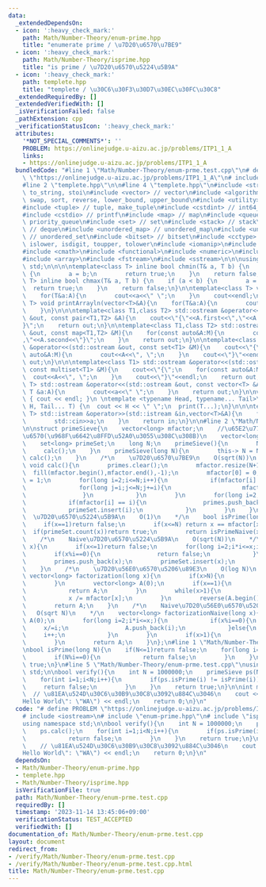 ```yaml
---
data:
  _extendedDependsOn:
  - icon: ':heavy_check_mark:'
    path: Math/Number-Theory/enum-prime.hpp
    title: "enumerate prime / \u7D20\u6570\u7BE9"
  - icon: ':heavy_check_mark:'
    path: Math/Number-Theory/isprime.hpp
    title: "is prime / \u7D20\u6570\u5224\u5B9A"
  - icon: ':heavy_check_mark:'
    path: templete.hpp
    title: "templete / \u30C6\u30F3\u30D7\u30EC\u30FC\u30C8"
  _extendedRequiredBy: []
  _extendedVerifiedWith: []
  _isVerificationFailed: false
  _pathExtension: cpp
  _verificationStatusIcon: ':heavy_check_mark:'
  attributes:
    '*NOT_SPECIAL_COMMENTS*': ''
    PROBLEM: https://onlinejudge.u-aizu.ac.jp/problems/ITP1_1_A
    links:
    - https://onlinejudge.u-aizu.ac.jp/problems/ITP1_1_A
  bundledCode: "#line 1 \"Math/Number-Theory/enum-prme.test.cpp\"\n# define PROBLEM\
    \ \"https://onlinejudge.u-aizu.ac.jp/problems/ITP1_1_A\"\n# include <iostream>\n\
    #line 2 \"templete.hpp\"\n\n#line 4 \"templete.hpp\"\n#include <string> // string,\
    \ to_string, stoi\n#include <vector> // vector\n#include <algorithm> // min, max,\
    \ swap, sort, reverse, lower_bound, upper_bound\n#include <utility> // pair, make_pair\n\
    #include <tuple> // tuple, make_tuple\n#include <cstdint> // int64_t, int*_t\n\
    #include <cstdio> // printf\n#include <map> // map\n#include <queue> // queue,\
    \ priority_queue\n#include <set> // set\n#include <stack> // stack\n#include <deque>\
    \ // deque\n#include <unordered_map> // unordered_map\n#include <unordered_set>\
    \ // unordered_set\n#include <bitset> // bitset\n#include <cctype> // isupper,\
    \ islower, isdigit, toupper, tolower\n#include <iomanip>\n#include <climits>\n\
    #include <cmath>\n#include <functional>\n#include <numeric>\n#include <regex>\n\
    #include <array>\n#include <fstream>\n#include <sstream>\n\n\nusing namespace\
    \ std;\n\n\n\ntemplate<class T> inline bool chmin(T& a, T b) {\n    if (a > b)\
    \ {\n        a = b;\n        return true;\n    }\n    return false;\n}\ntemplate<class\
    \ T> inline bool chmax(T& a, T b) {\n    if (a < b) {\n        a = b;\n      \
    \  return true;\n    }\n    return false;\n}\n\ntemplate<class T> void printArray(vector<T>&A){\n\
    \    for(T&a:A){\n        cout<<a<<\" \";\n    }\n    cout<<endl;\n}\ntemplate<class\
    \ T> void printArrayln(vector<T>&A){\n    for(T&a:A){\n        cout<<a<<endl;\n\
    \    }\n}\n\n\ntemplate<class T1,class T2> std::ostream &operator<<(std::ostream\
    \ &out, const pair<T1,T2> &A){\n    cout<<\"{\"<<A.first<<\",\"<<A.second<<\"\
    }\";\n    return out;\n}\n\ntemplate<class T1,class T2> std::ostream &operator<<(std::ostream\
    \ &out, const map<T1,T2> &M){\n    for(const auto&A:M){\n        cout<<\"{\"<<A.first<<\"\
    ,\"<<A.second<<\"}\";\n    }\n    return out;\n}\n\ntemplate<class T1> std::ostream\
    \ &operator<<(std::ostream &out, const set<T1> &M){\n    cout<<\"{\";\n    for(const\
    \ auto&A:M){\n        cout<<A<<\", \";\n    }\n    cout<<\"}\"<<endl;\n    return\
    \ out;\n}\n\n\ntemplate<class T1> std::ostream &operator<<(std::ostream &out,\
    \ const multiset<T1> &M){\n    cout<<\"{\";\n    for(const auto&A:M){\n      \
    \  cout<<A<<\", \";\n    }\n    cout<<\"}\"<<endl;\n    return out;\n}\n\ntemplate<class\
    \ T> std::ostream &operator<<(std::ostream &out, const vector<T> &A){\n    for(const\
    \ T &a:A){\n        cout<<a<<\" \";\n    }\n    return out;\n}\n\nvoid print()\
    \ { cout << endl; }\n \ntemplate <typename Head, typename... Tail>\nvoid print(Head\
    \ H, Tail... T) {\n  cout << H << \" \";\n  print(T...);\n}\n\n\ntemplate<class\
    \ T> std::istream &operator>>(std::istream &in,vector<T>&A){\n    for(T&a:A){\n\
    \        std::cin>>a;\n    }\n    return in;\n}\n\n#line 2 \"Math/Number-Theory/enum-prime.hpp\"\
    \n\nstruct primeSieve{\n    vector<long> mfactor;\n    //\u65E2\u77E5\u306E\u7D20\
    \u6570(\u968F\u6642\u8FFD\u52A0\u3055\u308C\u308B)\n    vector<long> primes;\n\
    \    set<long> primeSet;\n    long N;\n    primeSieve(){\n        N = 0;\n   \
    \     calc();\n    }\n    primeSieve(long N){\n        this-> N = N;\n       \
    \ calc();\n    }\n    /*\n    \u7D20\u6570\u7BE9\n    O(sqrt(N))\n    */\n   \
    \ void calc(){\n        primes.clear();\n        mfactor.resize(N+1);\n      \
    \  fill(mfactor.begin(),mfactor.end(),-1);\n        mfactor[0] = 0;\n        mfactor[1]\
    \ = 1;\n        for(long i=2;i<=N;i++){\n            if(mfactor[i] == -1){\n \
    \               for(long j=i;j<=N;j+=i){\n                    mfactor[j] = i;\n\
    \                }\n            }\n        }\n        for(long i=2;i<=N;i++){\n\
    \            if(mfactor[i] == i){\n                primes.push_back(i);\n    \
    \            primeSet.insert(i);\n            }\n        }\n    }\n    /*\n  \
    \  \u7D20\u6570\u5224\u5B9A\n    O(1)\n    */\n    bool isPrime(long x){\n   \
    \     if(x==1)return false;\n        if(x<=N) return x == mfactor[x];\n      \
    \  if(primeSet.count(x))return true;\n        return isPrimeNaive(x);\n    }\n\
    \    /*\n    Naive\u7D20\u6570\u5224\u5B9A\n    O(sqrt(N))\n    */\n    bool isPrimeNaive(long\
    \ x){\n        if(x<=1)return false;\n        for(long i=2;i*i<=x;i++){\n    \
    \        if(x%i==0){\n                return false;\n            }\n        }\n\
    \        primes.push_back(x);\n        primeSet.insert(x);\n        return true;\n\
    \    }\n    /*\n    \u7D20\u56E0\u6570\u5206\u89E3\n    O(log N)\n    */\n   \
    \ vector<long> factorization(long x){\n        if(x>N){\n            return factorizationNaive(x);\n\
    \        }\n        vector<long> A(0);\n        if(x==1){\n            A.push_back(1);\n\
    \            return A;\n        }\n        while(x>1){\n            A.push_back(mfactor[x]);\n\
    \            x /= mfactor[x];\n        }\n        reverse(A.begin(),A.end());\n\
    \        return A;\n    }\n    /*\n    Naive\u7D20\u56E0\u6570\u5206\u89E3\n \
    \   O(sqrt N)\n    */\n    vector<long> factorizationNaive(long x){\n        vector<long>\
    \ A(0);\n        for(long i=2;i*i<=x;){\n            if(x%i==0){\n           \
    \     x/=i;\n                A.push_back(i);\n            }else{\n           \
    \     i++;\n            }\n        }\n        if(x>1){\n            A.push_back(x);\n\
    \        }\n        return A;\n    }\n};\n#line 1 \"Math/Number-Theory/isprime.hpp\"\
    \nbool isPrime(long N){\n    if(N<=1)return false;\n    for(long i=2;i*i<=N;i++){\n\
    \        if(N%i==0){\n            return false;\n        }\n    }\n    return\
    \ true;\n}\n#line 5 \"Math/Number-Theory/enum-prme.test.cpp\"\nusing namespace\
    \ std;\n\nbool verify(){\n    int N = 1000000;\n    primeSieve ps(N);\n    ps.calc();\n\
    \    for(int i=1;i<N;i++){\n        if(ps.isPrime(i) != isPrime(i)){\n       \
    \     return false;\n        }\n    }\n    return true;\n}\n\nint main(){\n  \
    \  // \u81EA\u524D\u30C6\u30B9\u30C8\u3092\u884C\u3046\n    cout << (verify()?\"\
    Hello World\": \"WA\") << endl;\n    return 0;\n}\n"
  code: "# define PROBLEM \"https://onlinejudge.u-aizu.ac.jp/problems/ITP1_1_A\"\n\
    # include <iostream>\n# include \"enum-prime.hpp\"\n# include \"isprime.hpp\"\n\
    using namespace std;\n\nbool verify(){\n    int N = 1000000;\n    primeSieve ps(N);\n\
    \    ps.calc();\n    for(int i=1;i<N;i++){\n        if(ps.isPrime(i) != isPrime(i)){\n\
    \            return false;\n        }\n    }\n    return true;\n}\n\nint main(){\n\
    \    // \u81EA\u524D\u30C6\u30B9\u30C8\u3092\u884C\u3046\n    cout << (verify()?\"\
    Hello World\": \"WA\") << endl;\n    return 0;\n}\n"
  dependsOn:
  - Math/Number-Theory/enum-prime.hpp
  - templete.hpp
  - Math/Number-Theory/isprime.hpp
  isVerificationFile: true
  path: Math/Number-Theory/enum-prme.test.cpp
  requiredBy: []
  timestamp: '2023-11-14 13:45:06+09:00'
  verificationStatus: TEST_ACCEPTED
  verifiedWith: []
documentation_of: Math/Number-Theory/enum-prme.test.cpp
layout: document
redirect_from:
- /verify/Math/Number-Theory/enum-prme.test.cpp
- /verify/Math/Number-Theory/enum-prme.test.cpp.html
title: Math/Number-Theory/enum-prme.test.cpp
---
```


